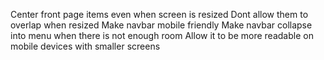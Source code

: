 Center front page items even when screen is resized
    Dont allow them to overlap when resized
Make navbar mobile friendly
    Make navbar collapse into menu when there is not enough room
    Allow it to be more readable on mobile devices with smaller screens
